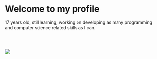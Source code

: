 # Welcome to my profile


17 years old, still learning, working on developing as many programming and computer science related skills as I can.


<br> </br>


![](https://komarev.com/ghpvc/?username=JustWacs&style=for-the-badge)

<!--
**JustWacs/JustWacs** is a ✨ _special_ ✨ repository because its `README.md` (this file) appears on your GitHub profile.

Here are some ideas to get you started:

- 🔭 I’m currently working on ...
- 🌱 I’m currently learning ...
- 👯 I’m looking to collaborate on ...
- 🤔 I’m looking for help with ...
- 💬 Ask me about ...
- 📫 How to reach me: ...
- 😄 Pronouns: ...
- ⚡ Fun fact: ...
-->
